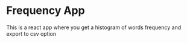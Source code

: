 
# Frequency App

This is a react app where you get a histogram of words frequency and export to csv option

